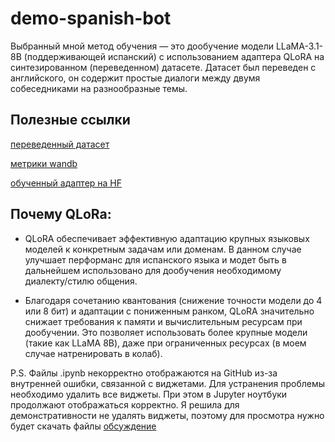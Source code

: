 # demo-spanish-bot

Выбранный мной метод обучения — это дообучение модели LLaMA-3.1-8B (поддерживающей испанский) с использованием адаптера QLoRA на синтезированном (переведенном) датасете. Датасет был переведен с английского, он содержит простые диалоги между двумя собеседниками на разнообразные темы. 

## Полезные ссылки
[переведенный датасет](https://huggingface.co/datasets/alinatl/personachat_truecased-spanish)

[метрики wandb](https://wandb.ai/alinatl/huggingface/runs/8i4jo95c/workspace?nw=nwuseralinatl)

[обученный адаптер на HF](https://huggingface.co/alinatl/Llama-3.1-8B-Instruct-qlora-spanish)


## Почему QLoRa:
- QLoRA обеспечивает эффективную адаптацию крупных языковых моделей к конкретным задачам или доменам. В данном случае улучшает перформанс для испанского языка и модет быть в дальнейшем использовано для дообучения необходимому диалекту/стилю общения.

- Благодаря сочетанию квантования (снижение точности модели до 4 или 8 бит) и адаптации с пониженным ранком, QLoRA значительно снижает требования к памяти и вычислительным ресурсам при дообучении. Это позволяет использовать более крупные модели (такие как LLaMA 8B), даже при ограниченных ресурсах (в моем случае натренировать в колаб). 

P.S. Файлы .ipynb некорректно отображаются на GitHub из-за внутренней ошибки, связанной с виджетами. Для устранения проблемы необходимо удалить все виджеты. При этом в Jupyter ноутбуки продолжают отображаться корректно. Я решила для демонстративности не удалять виджеты, поэтому для просмотра нужно будет скачать файлы [обсуждение](https://github.com/orgs/community/discussions/155944)


